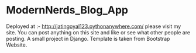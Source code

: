 # ModernNerds_Blog_App
Deployed at :- http://jatingoyal123.pythonanywhere.com/
please visit my site. You can post anything on this site and like or see what other people are posting. 
A small project in Django.
Template is taken from Bootstrap Website.
